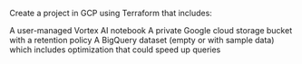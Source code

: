 Create a project in GCP using Terraform that includes:

 

A user-managed Vortex AI notebook 
A private Google cloud storage bucket with a retention policy
A BigQuery dataset (empty or with sample data) which includes optimization that could speed up queries